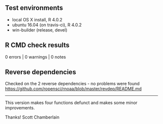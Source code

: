 ## Test environments

* local OS X install, R 4.0.2
* ubuntu 16.04 (on travis-ci), R 4.0.2
* win-builder (release, devel)

## R CMD check results

0 errors | 0 warnings | 0 notes

## Reverse dependencies

Checked on the 2 reverse dependencies - no problems were found
<https://github.com/ropensci/rnoaa/blob/master/revdep/README.md>

-----

This version makes four functions defunct and makes some minor improvements.

Thanks!
Scott Chamberlain
